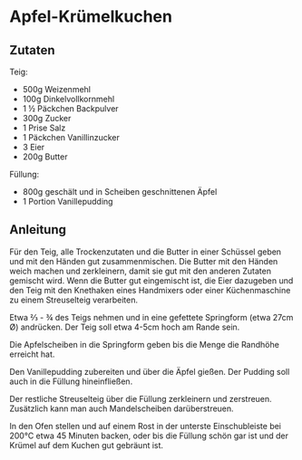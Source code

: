 <meta http-equiv="Content-Type" content="text/html" charset="utf-8" />

# Apfel-Krümelkuchen

## Zutaten

Teig:

  - 500g Weizenmehl
  - 100g Dinkelvollkornmehl
  - 1 ½ Päckchen Backpulver
  - 300g Zucker
  - 1 Prise Salz
  - 1 Päckchen Vanillinzucker
  - 3 Eier
  - 200g Butter

Füllung:

  - 800g geschält und in Scheiben geschnittenen Äpfel
  - 1 Portion Vanillepudding

## Anleitung

Für den Teig, alle Trockenzutaten und die Butter in einer Schüssel geben und
mit den Händen gut zusammenmischen.  Die Butter mit den Händen weich machen
und zerkleinern, damit sie gut mit den anderen Zutaten gemischt wird.  Wenn
die Butter gut eingemischt ist, die Eier dazugeben und den Teig mit den
Knethaken eines Handmixers oder einer Küchenmaschine zu einem Streuselteig
verarbeiten.

Etwa ⅔ - ¾ des Teigs nehmen und in eine gefettete Springform (etwa 27cm Ø)
andrücken.  Der Teig soll etwa 4-5cm hoch am Rande sein.

Die Apfelscheiben in die Springform geben bis die Menge die Randhöhe
erreicht hat.

Den Vanillepudding zubereiten und über die Äpfel gießen.  Der Pudding soll
auch in die Füllung hineinfließen.

Der restliche Streuselteig über die Füllung zerkleinern und zerstreuen.
Zusätzlich kann man auch Mandelscheiben darüberstreuen.

In den Ofen stellen und auf einem Rost in der unterste Einschubleiste bei
200°C etwa 45 Minuten backen, oder bis die Füllung schön gar ist und der
Krümel auf dem Kuchen gut gebräunt ist.

